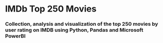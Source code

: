 # IMDb Top 250 Movies

### Collection, analysis and visualization of the top 250 movies by user rating on IMDB using Python, Pandas and Microsoft PowerBI

